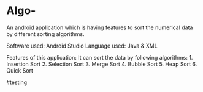 # Algo-
An android application which is having features to sort the numerical data by different sorting algorithms.

Software used: Android Studio
Language used: Java & XML

Features of this application:
    It can sort the data by following algorithms:
        1. Insertion Sort
        2. Selection Sort
        3. Merge Sort
        4. Bubble Sort
        5. Heap Sort
        6. Quick Sort


#testing